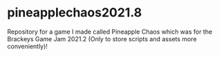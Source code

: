 # pineapplechaos2021.8
Repository for a game I made called Pineapple Chaos which was for the Brackeys Game Jam 2021.2 (Only to store scripts and assets more conveniently)!
